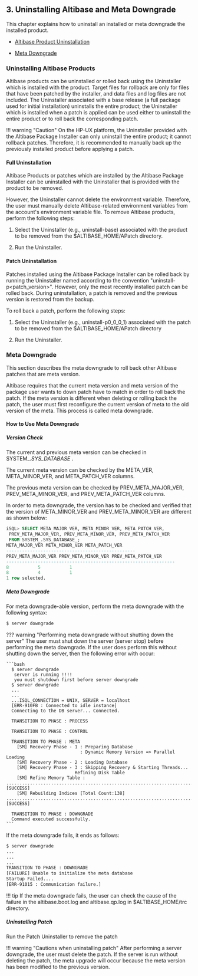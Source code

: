 ## 3. Uninstalling Altibase and Meta Downgrade

This chapter explains how to uninstall an installed or meta downgrade the installed product.

-   [Altibase Product Uninstallation](#uninstalling-altibase-products)

-   [Meta Downgrade](#meta-downgrade)

### Uninstalling Altibase Products

Altibase products can be uninstalled or rolled back using the Uninstaller which is installed with the product. Target files for rollback are only for files that have been patched by the installer, and data files and log files are not included. The Uninstaller associated with a base release (a full package used for initial installation) uninstalls the entire product; the Uninstaller which is installed when a patch is applied can be used either to uninstall the entire product or to roll back the corresponding patch.

!!! warning "Caution"
  On the HP-UX platform, the Uninstaller provided with the Altibase Package Installer can only uninstall the entire product; it cannot rollback patches. Therefore, it is recommended to manually back up the previously installed product before applying a patch.

#### Full Uninstallation

Altibase Products or patches which are installed by the Altibase Package Installer can be uninstalled with the Uninstaller that is provided with the product to be removed.

However, the Uninstaller cannot delete the environment variable. Therefore, the user must manually delete Altibase-related environment variables from the account's environment variable file. To remove Altibase products, perform the following steps:

1.  Select the Uninstaller (e.g., uninstall-base) associated with the product to be removed from the $ALTIBASE_HOME/APatch directory.
    
2.  Run the Uninstaller.

#### Patch Uninstallation

Patches installed using the Altibase Package Installer can be rolled back by running the Uninstaller named according to the convention "uninstall-p<patch_version>". However, only the most recently installed patch can be rolled back. During uninstallation, a patch is removed and the previous version is restored from the backup.

To roll back a patch, perform the following steps:

1.  Select the Uninstaller (e.g., uninstall-p0_0_0_1) associated with the patch to be removed from the $ALTIBASE_HOME/APatch directory
    
2.  Run the Uninstaller.

### Meta Downgrade

This section describes the meta downgrade to roll back other Altibase patches that are meta version.

Altibase requires that the current meta version and meta version of the package user wants to down patch have to match in order to roll back the patch. If the meta version is different when deleting or rolling back the patch, the user must first reconfigure the current version of meta to the old version of the meta. This process is called meta downgrade.

#### How to Use Meta Downgrade

##### Version Check

The current and previous meta version can be checked in SYSTEM_.*SYS_DATABASE* .

The current meta version can be checked by the META_VER, META_MINOR_VER, and META_PATCH_VER columns.

The previous meta version can be checked by PREV_META_MAJOR_VER, PREV_META_MINOR_VER, and PREV_META_PATCH_VER columns.

In order to meta downgrade, the version has to be checked and verified that the version of META_MINOR_VER and PREV_META_MINOR_VER are different as shown below:

```sql
iSQL> SELECT META_MAJOR_VER, META_MINOR_VER, META_PATCH_VER,
 PREV_META_MAJOR_VER, PREV_META_MINOR_VER, PREV_META_PATCH_VER
 FROM SYSTEM_.SYS_DATABASE_;
META_MAJOR_VER META_MINOR_VER META_PATCH_VER 
-------------------------------------------------
PREV_META_MAJOR_VER PREV_META_MINOR_VER PREV_META_PATCH_VER 
----------------------------------------------------------------
8           5           1          
8           4           1          
1 row selected.
```

##### Meta Downgrade

For meta downgrade-able version, perform the meta downgrade with the following syntax: 

```bash
$ server downgrade
```

??? warning "Performing meta downgrade without shutting down the server"
    The user must shut down the server (server stop) before performing the meta downgrade. If the user does perform this without shutting down the server, then the following error with occur: 

    ```bash
      $ server downgrade
       server is running !!!!
       you must shutdown first before server downgrade
      $ server downgrade
      ...
      ...
      ...ISQL_CONNECTION = UNIX, SERVER = localhost
      [ERR-910FB : Connected to idle instance]
      Connecting to the DB server... Connected.

      TRANSITION TO PHASE : PROCESS
     
      TRANSITION TO PHASE : CONTROL
     
      TRANSITION TO PHASE : META
        [SM] Recovery Phase - 1 : Preparing Database
                                : Dynamic Memory Version => Parallel Loading
        [SM] Recovery Phase - 2 : Loading Database 
        [SM] Recovery Phase - 3 : Skipping Recovery & Starting Threads...
                              Refining Disk Table 
        [SM] Refine Memory Table : ....................................................................................................................................... [SUCCESS]
        [SM] Rebuilding Indices [Total Count:138] .......................................................................................................................................... [SUCCESS]
     
      TRANSITION TO PHASE : DOWNGRADE
      Command executed successfully.
    ```

If the meta downgrade fails, it ends as follows: 

```bash
$ server downgrade
...
...
...
TRANSITION TO PHASE : DOWNGRADE
[FAILURE] Unable to initialize the meta database
Startup Failed....
[ERR-91015 : Communication failure.]
```

!!! tip
    If the meta downgrade fails, the user can check the cause of the failure in the altibase.boot.log and altibase.qp.log in $ALTIBASE_HOME/trc directory.

##### Uninstalling Patch

Run the Patch Uninstaller to remove the patch

!!! warning "Cautions when uninstalling patch"
    After performing a server downgrade, the user must delete the patch. If the server is run without deleting the patch, the meta upgrade will occur because the meta version has been modified to the previous version. 

